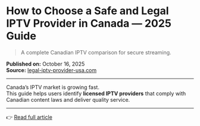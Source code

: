 # How to Choose a Safe and Legal IPTV Provider in Canada — 2025 Guide

> A complete Canadian IPTV comparison for secure streaming.

**Published on:** October 16, 2025  
**Source:** [legal-iptv-provider-usa.com](https://legal-iptv-provider-usa.com/how-to-choose-a-safe-and-legal-iptv-provider-in-canada-2025-guide/)

---

Canada’s IPTV market is growing fast.  
This guide helps users identify **licensed IPTV providers** that comply with Canadian content laws and deliver quality service.

---

👉 [Read full article](https://legal-iptv-provider-usa.com/how-to-choose-a-safe-and-legal-iptv-provider-in-canada-2025-guide/)
